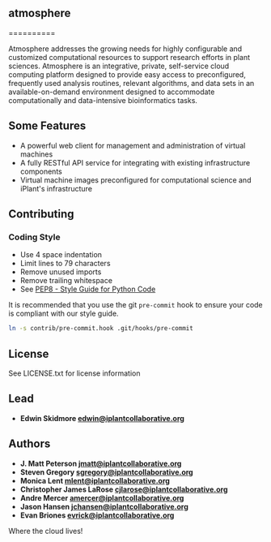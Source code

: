 ## atmosphere
==========

Atmosphere addresses the growing needs for highly configurable and customized computational resources to support research efforts in plant sciences. Atmosphere is an integrative, private, self-service cloud computing platform designed to provide easy access to preconfigured, frequently used analysis routines, relevant algorithms, and data sets in an available-on-demand environment designed to accommodate computationally and data-intensive bioinformatics tasks.

## Some Features

+ A powerful web client for management and administration of virtual machines
+ A fully RESTful API service for integrating with existing infrastructure components
+ Virtual machine images preconfigured for computational science and iPlant's infrastructure

## Contributing

### Coding Style
- Use 4 space indentation
- Limit lines to 79 characters
- Remove unused imports
- Remove trailing whitespace
- See [PEP8 - Style Guide for Python Code](https://www.python.org/dev/peps/pep-0008/)

It is recommended that you use the git `pre-commit` hook to ensure your code
is compliant with our style guide.

```bash
ln -s contrib/pre-commit.hook .git/hooks/pre-commit
```

## License

See LICENSE.txt for license information

## Lead

+ **Edwin Skidmore <edwin@iplantcollaborative.org>**

## Authors

+ **J. Matt Peterson <jmatt@iplantcollaborative.org>**
+ **Steven Gregory <sgregory@iplantcollaborative.org>**
+ **Monica Lent <mlent@iplantcollaborative.org>**
+ **Christopher James LaRose <cjlarose@iplantcollaborative.org>**
+ **Andre Mercer <amercer@iplantcollaborative.org>**
+ **Jason Hansen <jchansen@iplantcollaborative.org>**
+ **Evan Briones <evrick@iplantcollaborative.org>**

Where the cloud lives!
